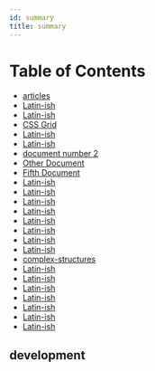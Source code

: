 ```yaml
---
id: summary
title: summary
---
```


Table of Contents
=================

 <!--

future sections:

* Stories to read
* Publishing your module at npm
* Design
* Jobs/Internships

* React
- React Children
- React best practices
- React project structure
- Styled components

* JS
* Cool Github repositories
* Open Source
Machine Learning
CSS
CSS Grid
Flexbox
Git
GraphQL


 * [react](#react)
 * [React Book](#book)
 * [React Styling](#styling)
 * [JS](#js)
 * [CORB / CORS setup nodejs + react](#xxx)
 * [cool github repositories](#cool-github-repositories)
 * [Open Source](#oss)
 * [ML](#ml)
 * [CSS](#css)
 * [CSS Grid](#css-grid)
 * [Stories](#stories)

 -->

 * [articles](best-practices/articles.md)
 * [Latin-ish](create-npm-module/article.md)
 * [Latin-ish](css/css.md)
 * [CSS Grid](css-grid/grid.md)
 * [Latin-ish](design/articles.md)
 * [Latin-ish](doc1.md)
 * [document number 2](doc2.md)
 * [Other Document](exampledoc4.md)
 * [Fifth Document](exampledoc5.md)
 * [Latin-ish](flexbox/flexbox.md)
 * [Latin-ish](git/git.md)
 * [Latin-ish](github/cool-github-repositories.md)
 * [Latin-ish](graphql/graphqh.md)
 * [Latin-ish](jest/articles.md)
 * [Latin-ish](jobs/articles.md)
 * [Latin-ish](jobs/internships.md)
 * [Latin-ish](js/articles.md)
 * [complex-structures](js/complex-structures.md)
 * [Latin-ish](machine-learning/articles.md)
 * [Latin-ish](open-source/articles.md)
 * [Latin-ish](product-hunt/launch-producthunt.md)
 * [Latin-ish](project-structure/article.md)
 * [Latin-ish](react/articles.md)
 * [Latin-ish](react/styling.md)
 * [Latin-ish](stories/articles.md)

## development
